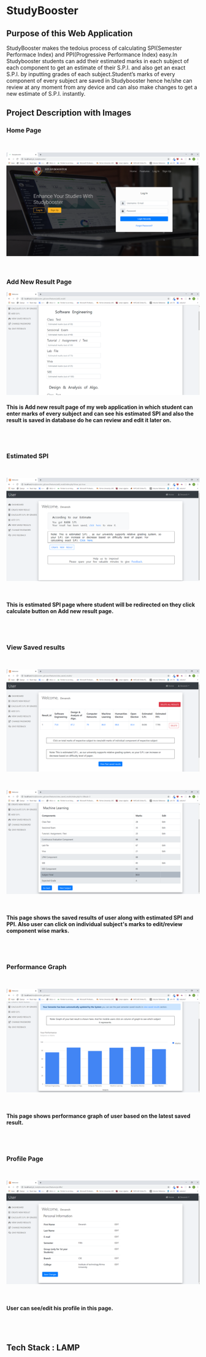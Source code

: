 # StudyBooster
## Purpose of this Web Application

StudyBooster makes the tedoius process of calculating SPI(Semester Performace Index) and PPI(Progressive Performance Index) easy.In Studybooster students can add their estimated marks in each
subject of each component to get an estimate of their S.P.I. and
also get an exact S.P.I. by inputting grades of each subject.Student’s marks of every component of every subject are saved
in Studybooster hence he/she can review at any moment from
any device and can also make changes to get a new estimate of
S.P.I. instantly.

## Project Description with Images

### Home Page

<br/>

![Top of Front Page](https://github.com/dss-0620/studybooster/blob/master/readme_images/home_page.png?raw=true)

<br/>

### Add New Result Page

![Add New Result Page](https://github.com/dss-0620/studybooster/blob/master/readme_images/create_result.png?raw=true)

#### This is Add new result page of my web application in which student can enter marks of every subject and can see his estimated SPI and also the result is saved in database do he can review and edit it later on.

<br/> <br/>

### Estimated SPI

<br/>

![Estimated SPI](https://github.com/dss-0620/studybooster/blob/master/readme_images/show_result.png?raw=true)

<br/>

#### This is estimated SPI page where student will be redirected on they click calculate button on Add new result page.
<br/> <br/>

### View Saved results

<br/>

![View Saved results](https://github.com/dss-0620/studybooster/blob/master/readme_images/saved_result.png?raw=true)

<br/>

![View Saved results](https://github.com/dss-0620/studybooster/blob/master/readme_images/component_wise.png?raw=true)

<br/>

#### This page shows the saved results of user along with estimated SPI and PPI. Also user can click on individual subject's marks to edit/review component wise marks.

<br/> <br/>

### Performance Graph

<br/>

![Performance Graph](https://github.com/dss-0620/studybooster/blob/master/readme_images/performance_graph.png?raw=true)

<br/>

#### This page shows performance graph of user based on the latest saved result.

<br/> <br/>

### Profile Page

<br/>

![Profile Page](https://github.com/dss-0620/studybooster/blob/master/readme_images/profile.png?raw=true)

<br/>

#### User can see/edit his profile in this page.

<br/> <br/>


## Tech Stack : LAMP

